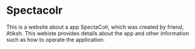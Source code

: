 # Spectacolr
 This is a website about a app SpectaColr, which was created by friend, Atiksh. This webiste provides details about the app and other information such as how to operate the application.